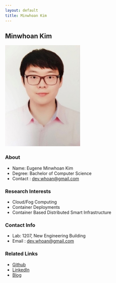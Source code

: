 ```yaml
---
layout: default
title: Minwhoan Kim
---
```


## Minwhoan Kim
![MinwhoanKim](../assets/img/profile_mwhkim.png)

### About
* Name: Eugene Minwhoan Kim
* Degree: Bachelor of Computer Science
* Contact : dev.whoan@gmail.com

### Research Interests 
* Cloud/Fog Computing
* Container Deployments
* Container Based Distributed Smart Infrastructure

### Contact Info
* Lab: 1207, New Engineering Building
* Email : dev.whoan@gmail.com 

### Related Links
* [Github](https://github.com/dev-whoan)
* [LinkedIn](https://www.linkedin.com/in/eugene-minwhoan-kim-23b355213/)
* [Blog](https://dev-whoan.xyz)

